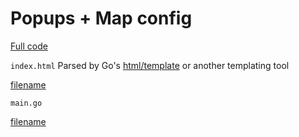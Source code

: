 # Popups + Map config 
[Full code](http://example.com)

[](example5/wasm/index.html ':include :type=iframe width=100% height=400px')


`index.html` Parsed by Go's [html/template](https://pkg.go.dev/html/template) or another templating tool

[filename](/example5/golang/index.html ':include :type=code')



`main.go` 

[filename](/example5/common/common.go ':include :type=code :fragment=demo')



